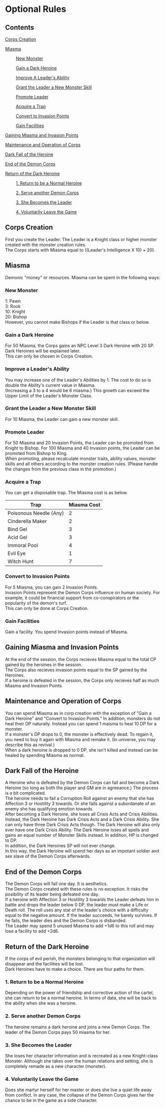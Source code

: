 # Optional Rules

## Contents

[Corps Creation](https://github.com/Atmo26/crisisheroine/blob/master/Optional%20Rules.md#corps-creation)

[Miasma](https://github.com/Atmo26/crisisheroine/blob/master/Optional%20Rules.md#miasma)

⠀⠀⠀ [New Monster](https://github.com/Atmo26/crisisheroine/blob/master/Optional%20Rules.md#new-monster)

⠀⠀⠀ [Gain a Dark Heroine]()

⠀⠀⠀ [Improve A Leader's Ability]()

⠀⠀⠀ [Grant the Leader a New Monster Skill]()

⠀⠀⠀ [Promote Leader]()

⠀⠀⠀ [Acquire a Trap]()

⠀⠀⠀ [Convert to Invasion Points]()

⠀⠀⠀ [Gain Facilities]()

[Gaining Miasma and Invasion Points]()

[Maintenance and Operation of Corps]()

[Dark Fall of the Heroine]()

[End of the Demon Corps]()

[Return of the Dark Heroine]()

⠀⠀⠀ [1. Return to be a Normal Heroine]()

⠀⠀⠀ [2. Serve another Demon Corps]()

⠀⠀⠀ [3. She Becomes the Leader]()

⠀⠀⠀ [4. Voluntarily Leave the Game]()


## Corps Creation

First you create the Leader. The Leader is a Knight class or higher monster created with the monster creation rules.
\
The Corps starts with Miasma equal to ((Leader's Intelligence X 10) + 20).

## Miasma

Demonic "money" or resources. Miasma can be spent in the following ways:

### New Monster

1: Pawn
\
3: Rook
\
10: Knight
\
20: Bishop
\
However, you cannot make Bishops if the Leader is that class or below.

### Gain a Dark Heroine

For 50 Miasma, the Corps gains an NPC Level 3 Dark Heroine with 20 SP.
\
Dark Heroines will be explained later.
\
This can only be chosen in Corps Creation.

### Improve a Leader's Ability

You may increase one of the Leader's Abilities by 1. The cost to do so is double the Ability's current value in Miasma.
\
(Increasing a 3 to a 4 would be 6 miasma.) This growth can exceed the Upper Limit of the Leader's Monster Class.

### Grant the Leader a New Monster Skill

For 10 Miasma, the Leader can gain a new monster skill.

### Promote Leader

For 50 Miasma and 20 Invasion Points, the Leader can be promoted from Knight to Bishop. For 100 Miasma and 40 Invasion points, the Leader can be promoted from Bishop to King.
\
When promoting, please recalculate monster traits, ability values, monster skills and all others according to the monster creation rules. (Please handle the changes from the previous class in the promotion.)

### Acquire a Trap

You can get a disposable trap. The Miasma cost is as below.

| Trap | Miasma Cost |
| - | - |
| Poisonous Needle (Any) | 2 |
| Cinderella Maker | 2 |
| Bind Gel | 3 |
| Acid Gel | 3 |
| Immoral Pool | 4 |
| Evil Eye | 1 |
| Witch Hunt | 7 |


### Convert to Invasion Points

For 5 Miasma, you can gain 2 Invasion Points.
\
Invasion Points represent the Demon Corps influence on human society. For example, it could be financial support from co-conspirators or the popularity of the demon's turf.
\
This can only be done at Corps Creation.

### Gain Facilities

Gain a facility. You spend Invasion points instead of Miasma.

## Gaining Miasma and Invasion Points

At the end of the session, the Corps recieves Miasma equal to the total CP gained by the heroines in the session.
\
The Corps also recieves invasion points equal to the SP gained by the Heroines.
\
If a heroine is defeated in the session, the Corps only recieves half as much Miasma and Invasion Points.

## Maintenance and Operation of Corps

You can spend Miasma as in corp creation with the exception of "Gain a Dark Heroine" and "Convert to Invasion Points." In addition, monsters do not heal their DP naturally. Instead you can spend 1 maisma to heal 10 DP for a monster.
\
If a monster's DP drops to 0, the monster is effectively dead. To regain it, you need to buy it again with Miasma and remake it. (In universe, you may describe this as revival.)
\
When a dark heroine is dropped to 0 DP, she isn't killed and instead can be healed by spending Miasma as normal.

## Dark Fall of the Heroine

A Heroine who is defeated by the Demon Corps can fall and become a Dark Heroine (so long as both the player and GM are in agreeance.) The process is a bit complicated.
\
The heroine needs to fail a Corruption Roll against an enemy that she has Affection 3 or Hostility 3 towards. Or she fails against a subordanate of an enemy she has qualifying emotion towards.
\
After becoming a Dark Heroine, she loses all Crisis Acts and Crisis Abilities. Instead, the Dark Heroine has Dark Crisis Acts and a Dark Crisis Ability. She can only have three Dark Crisis Acts though. The Dark Heroine will also only ever have one Dark Crisis Ability. The Dark Heroine loses all spells and gains an equal number of Monster Skills instead. In addition, HP is changed to DP.
\
In addition, the Dark Heroines SP will not ever change.
\
In this way, the Dark Heroine will spend her days as an impotant soldier and sex slave of the Demon Corps afterwards.

## End of the Demon Corps

The Demon Corps will fall one day. It is aesthetics.
\
The Demon Corps created with these rules is no exception. It risks the posibility of its leader being defeated one day.
\
If a heroine with Affection 3 or Hostility 3 towards the Leader defeats him in battle and drops the leader below 0 DP, the leader must make a Life or Death roll. The roll uses any stat of the leader's choice with a difficulty equal to the negative amount. If the leader succeeds, he barely survives. If he fails, the leader dies and the Demon Corps is disbanded.
\
The Leader may spend 5 unused Miasma to add +1d6 to this roll and may lose a facility to add +2d6.

## Return of the Dark Heroine

If the corps of evil perish, the monsters belonging to that organization will disappear and the facilities will be lost.
\
Dark Heroines have to make a choice. There are four paths for them.

### 1. Return to be a Normal Heroine

Depending on the power of friendship and corrective action of the cartel, she can return to be a normal heroine. In terms of data, she will be back to the ability when she was a heroine.

### 2. Serve another Demon Corps

The heroine remains a dark heroine and joins a new Demon Corps. The leader of the Demon Corps pays 50 miasma for her.

### 3. She Becomes the Leader

She loses her character information and is recreated as a new Knight-class Monster. Although she takes over the human relations and setting, she is completely remade as a new character (monster).

### 4. Voluntarily Leave the Game

Does she martyr herself for her master or does she live a quiet life away from conflict. In any case, the collapse of the Demon Corps gives her the chance to be in the game as a side character.
